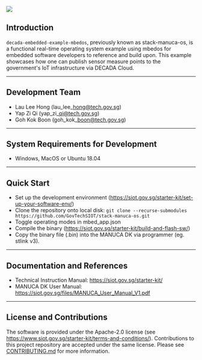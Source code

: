 <a href="https://govtechsiot.github.io/decada-embedded-example-mbedos/"><img src="https://codedocs.xyz/doxygen/doxygen.svg"/></a>

## Introduction
`decada-embedded-example-mbedos`, previously known as stack-manuca-os, is a functional real-time operating system example using mbedos for embedded software developers to reference and build upon. This example showcases how one can publish sensor measure points to the government's IoT infrastructure via DECADA Cloud.

---
## Development Team
* Lau Lee Hong (lau\_lee\_hong@tech.gov.sg)
* Yap Zi Qi    (yap\_zi\_qi@tech.gov.sg)
* Goh Kok Boon (goh\_kok\_boon@tech.gov.sg)

---
## System Requirements for Development
* Windows, MacOS or Ubuntu 18.04

---
## Quick Start
 * Set up the development environment (https://siot.gov.sg/starter-kit/set-up-your-software-env/) 
 * Clone the repository onto local disk: 
    `git clone --recurse-submodules https://github.com/GovTechSIOT/stack-manuca-os.git`
 * Toggle operating modes in mbed_app.json
 * Compile the binary (https://siot.gov.sg/starter-kit/build-and-flash-sw/)
 * Copy the binary file (.bin) into the MANUCA DK via programmer (eg. stlink v3).
 
---
## Documentation and References
* Technical Instruction Manual: https://siot.gov.sg/starter-kit/
* MANUCA DK User Manual: https://siot.gov.sg/files/MANUCA_User_Manual_V1.pdf

---
## License and Contributions
The software is provided under the Apache-2.0 license (see https://www.siot.gov.sg/starter-kit/terms-and-conditions/). Contributions to this project repository are accepted under the same license. Please see [CONTRIBUTING.md](CONTRIBUTING.md) for more information. 
